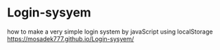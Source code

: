# Login-sysyem
how to make a very simple login system by javaScript using localStorage 
https://mosadek777.github.io/Login-sysyem/
